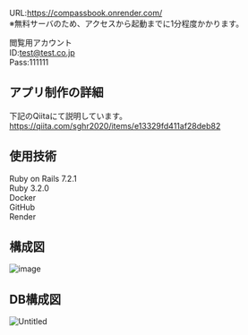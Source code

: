 URL:https://compassbook.onrender.com/    
※無料サーバのため、アクセスから起動までに1分程度かかります。
  
閲覧用アカウント  
ID:test@test.co.jp  
Pass:111111

## アプリ制作の詳細  
下記のQiitaにて説明しています。
https://qiita.com/sghr2020/items/e13329fd411af28deb82  

## 使用技術  
Ruby on Rails 7.2.1  
Ruby 3.2.0  
Docker  
GitHub  
Render  
  
## 構成図
![image](https://github.com/user-attachments/assets/c5a18a1e-b24a-4230-9d59-7bae3b2a8d77)  

## DB構成図
![Untitled](https://github.com/user-attachments/assets/1c28541a-61ea-4b94-afe8-47b990fcd38b)



